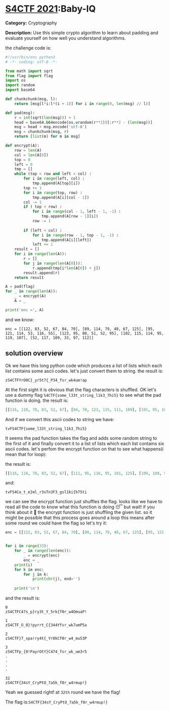 # [S4CTF 2021](https://s4ctf.peykar.io):Baby-IQ

**Category:** Cryptography

**Description:** Use this simple crypto algorithm to learn about padding and evaluate yourself on how well you understand algorithms.

the challenge code is:
```python
#!/usr/bin/env python3
# -*- coding: utf-8 -*-

from math import sqrt
from flag import flag
import os
import random
import base64

def chunkchunk(msg, l):
	return [msg[l*i:l*(i + 1)] for i in range(0, len(msg) // l)]

def pad(msg):
	r = int(sqrt(len(msg))) + 1
	head = base64.b64encode(os.urandom(r**2))[:r**2 - (len(msg))]
	msg = head + msg.encode('utf-8')
	msg = chunkchunk(msg, r)
	return [list(m) for m in msg]

def encrypt(A):
	row = len(A)
	col = len(A[0])
	top = 0
	left = 0
	tmp = []
	while (top < row and left < col) :       
		for i in range(left, col) : 
			tmp.append(A[top][i])              
		top += 1
		for i in range(top, row) : 
			tmp.append(A[i][col - 1])     
		col -= 1
		if ( top < row) : 
			for i in range(col - 1, left - 1, -1) : 
				tmp.append(A[row - 1][i])  
			row -= 1
		  
		if (left < col) : 
			for i in range(row - 1, top - 1, -1) : 
				tmp.append(A[i][left])   
			left += 1
	result = []
	for i in range(len(A)):
		r = []
		for j in range(len(A[0])):
			r.append(tmp[i*len(A[0]) + j])
		result.append(r)
	return result

A = pad(flag)
for _ in range(len(A)):
	_ = encrypt(A)
	A = _

print('enc =', A)

```
and we know:

```text
enc = [[122, 83, 52, 67, 84, 70], [89, 114, 79, 48, 67, 125], [95, 121, 114, 53, 116, 55], [123, 95, 80, 51, 52, 95], [102, 115, 114, 95, 119, 107], [52, 117, 109, 33, 97, 112]]

```
## solution overview

Ok we have this long python code which produces a list of lists which each list contains some ascii codes. let's just convert them to string.
the result is:
```text
zS4CTFYrO0C}_yr5t7{_P34_fsr_wk4um!ap
```
At the first sight it is obvious that the flag characters is shuffled.
OK let's use a dummy flag `S4CTF{some_l33t_string_l1k3_7hi5}` to see what the pad function is doing. the result is:
```python
[[116, 118, 70, 83, 52, 67], [84, 70, 123, 115, 111, 109], [101, 95, 108, 51, 51, 116], [95, 115, 116, 114, 105, 110], [103, 95, 108, 49, 107, 51], [95, 55, 104, 105, 53, 125]]
```
And if we convert this ascii codes to string we have:
```
tvFS4CTF{some_l33t_string_l1k3_7hi5}
```
It seems the pad function takes the flag and adds some random string to the first of it and finally convert it to a list of lists which each list contains six ascii codes.
let's perfom the encrypt function on that to see what happens(i mean that for loop):

the result is:
```python
[[116, 118, 70, 83, 52, 67], [111, 95, 116, 95, 101, 125], [109, 108, 95, 114, 51, 115], [84, 110, 51, 70, 51, 95], [103, 115, 108, 49, 107, 105], [123, 104, 55, 53, 116, 105]]

```
and:

```text
tvFS4Co_t_e}ml_r3sTn3F3_gsl1ki{h75ti
```

we can see the encrypt function just shuffles the flag. looks like we have to read all the code to know what this function is doing :sleeping: but wait! if you think about it 🤔 the encrypt function is 
just shuffling the given list. so it might be possible that this process goes around a loop this means after some round we could have the flag so let's try it:

```python
enc = [[122, 83, 52, 67, 84, 70], [89, 114, 79, 48, 67, 125], [95, 121, 114, 53, 116, 55], [123, 95, 80, 51, 52, 95], [102, 115, 114, 95, 119, 107], [52, 117, 109, 33, 97, 112]]


for i in range(33):
	for _ in range(len(enc)):
		_ = encrypt(enc)
		enc = _
	print(i)
	for k in enc:
		for j in k:
			print(chr(j), end='')
	
	print('\n')
```

and the result is:


```text
0
zS4CTFC47s_p}ry3t_Y_5rk{f0r_w4OmuaP!

1
zS4CTF_O_0}!pyrrt_C{344Yfsr_wk7umP5a

2
zS4CTF}7_spa!ry4t{_YrOkCf0r_w4_mu53P

3
zS4CTFp_{0!PayrOtY}C474_fsr_wk_um3r5
.
.
.
.

32
zS4CTF{34sY_CryPtO_7a5k_f0r_w4rmup!}
```

Yeah we guessed right! at `32th` round we have the flag!

The flag is:`S4CTF{34sY_CryPtO_7a5k_f0r_w4rmup!}`



